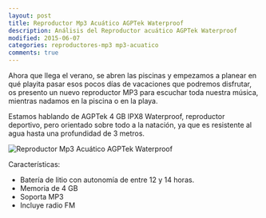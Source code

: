 ```yaml
---
layout: post
title: Reproductor Mp3 Acuático AGPTek Waterproof
description: Análisis del Reproductor acuático AGPTek Waterproof
modified: 2015-06-07
categories: reproductores-mp3 mp3-acuatico
comments: true
---
```


Ahora que llega el verano, se abren las piscinas y empezamos a planear en qué playita pasar esos pocos días de vacaciones que podremos disfrutar, os presento un nuevo reproductor MP3 para escuchar toda nuestra música, mientras nadamos en la piscina o en la playa.

Estamos hablando de AGPTek 4 GB IPX8 Waterproof, reproductor deportivo, pero orientado sobre todo a la natación, ya que es resistente al agua hasta una profundidad de 3 metros.

![Reproductor Mp3 Acuático AGPTek Waterproof](http://i.imgur.com/7W9YA50.jpg?1 "AGPTek")

Características:

 - Batería de litio con autonomía de entre 12 y 14 horas.
 - Memoria de 4 GB
 - Soporta MP3
 - Incluye radio FM
